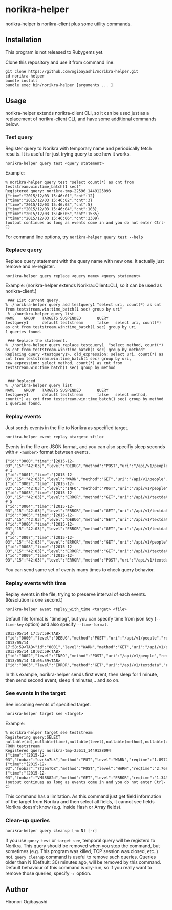 # norikra-helper

norikra-helper is norikra-client plus some utility commands.

## Installation

This program is not released to Rubygems yet.

Clone this repository and use it from command line.

```
git clone https://github.com/ogibayashi/norikra-helper.git
cd norikra-helper
bundle install
bundle exec bin/norikra-helper [arguments ... ]
```

## Usage

norikra-helper extends norikra-client CLI, so it can be used just as a replacement of norikra-client CLI, and have some additional commands below.

### Test query

Register query to Norikra with temporary name and periodically fetch results. It is useful for just trying query to see how it works.

```
norikra-helper query test <query statement>
```

Example:

```
% norikra-helper query test "select count(*) as cnt from teststream.win:time_batch(1 sec)" 
Registered query: norikra-tmp-22596_1449125093
{"time":"2015/12/03 15:46:01","cnt":12}
{"time":"2015/12/03 15:46:02","cnt":3}
{"time":"2015/12/03 15:46:03","cnt":5}
{"time":"2015/12/03 15:46:04","cnt":103}
{"time":"2015/12/03 15:46:05","cnt":1535}
{"time":"2015/12/03 15:46:06","cnt":2309}
(output continues as long as events come in and you do not enter Ctrl-C)
```

For command line options, try `norikra-helper query test --help`

### Replace query

Replace query statement with the query name with new one. It actually just remove and re-register.

```
norikra-helper query replace <query name> <query statement>
```

Example:
(norikra-helper extends Norikra::Client::CLI, so it can be used as norikra-client.)

```
 ### List current query.
% ./norikra-helper query add testquery1 "select uri, count(*) as cnt from teststream.win:time_batch(1 sec) group by uri"
 % ./norikra-helper query list
NAME    GROUP   TARGETS SUSPENDED       QUERY
testquery1      default teststream      false   select uri, count(*) as cnt from teststream.win:time_batch(1 sec) group by uri
1 queries found.

 ### Replace the statement.
% ./norikra-helper query replace testquery1  "select method, count(*) as cnt from teststream.win:time_batch(1 sec) group by method"
Replacing query <testquery1>, old_expression: select uri, count(*) as cnt from teststream.win:time_batch(1 sec) group by uri, new_expression: select method, count(*) as cnt from teststream.win:time_batch(1 sec) group by method


 ### Replaced
% ./norikra-helper query list
NAME    GROUP   TARGETS SUSPENDED       QUERY
testquery1      default teststream      false   select method, count(*) as cnt from teststream.win:time_batch(1 sec) group by method
1 queries found.
```

### Replay events

Just sends events in the file to Norikra as specified target.

```
norikra-helper event replay <target> <file>
```

Events in the file are JSON format, and you can also specifiy sleep seconds with `# <number>` format between events.

```
{"id":"0000","time":"[2015-12-03","15":"42:03]","level":"DEBUG","method":"POST","uri":"/api/v1/people","reqtime":"3.053540515830725","foobar":"dNjtvYKx"}
# 1
{"id":"0001","time":"[2015-12-03","15":"42:03]","level":"WARN","method":"GET","uri":"/api/v1/people","reqtime":"1.4360158435718304","foobar":"bMNxUyrL"}
{"id":"0002","time":"[2015-12-03","15":"42:03]","level":"INFO","method":"POST","uri":"/api/v1/people","reqtime":"0.5269335558815027","foobar":"ZqZfpVas"}
{"id":"0003","time":"[2015-12-03","15":"42:03]","level":"ERROR","method":"GET","uri":"/api/v1/textdata","reqtime":"2.3612488783081855","foobar":"ttoNGbj5"}
# 5
{"id":"0004","time":"[2015-12-03","15":"42:03]","level":"ERROR","method":"GET","uri":"/api/v1/textdata","reqtime":"0.6189472719635449","foobar":"xJlY3CIa"}
{"id":"0005","time":"[2015-12-03","15":"42:03]","level":"DEBUG","method":"GET","uri":"/api/v1/textdata","reqtime":"0.8334068332564243","foobar":"O0rpePQ6"}
{"id":"0006","time":"[2015-12-03","15":"42:03]","level":"ERROR","method":"GET","uri":"/api/v1/textdata","reqtime":"3.518392857673223","foobar":"P5JM3lUs"}
# 10
{"id":"0007","time":"[2015-12-03","15":"42:03]","level":"ERROR","method":"GET","uri":"/api/v1/people","reqtime":"3.0783702672650537","foobar":"m5Qulege"}
{"id":"0008","time":"[2015-12-03","15":"42:03]","level":"ERROR","method":"GET","uri":"/api/v1/textdata","reqtime":"4.976967872213626","foobar":"0OopuJ6x"}
{"id":"0009","time":"[2015-12-03","15":"42:03]","level":"ERROR","method":"POST","uri":"/api/v1/textdata","reqtime":"3.3160150011196476","foobar":"XfPJaFfE"}
```

You can send same set of events many times to check query behavior.

### Replay events with time

Replay events in the file, trying to preserve interval of each events. (Resolution is one second.)

```
norikra-helper event replay_with_time <target> <file>
```

Default file format is "time<TAB>log", but you can specify time from json key (`--time-key` option) and also specify `--time-format`.

```
2013/05/14 17:57:59<TAB>{"id":"0000","level":"DEBUG","method":"POST","uri":"/api/v1/people","reqtime":"3.053540515830725","foobar":"dNjtvYKx"}
2013/05/14 17:58:59<TAB>"id":"0001","level":"WARN","method":"GET","uri":"/api/v1/people","reqtime":"1.4360158435718304","foobar":"bMNxUyrL"}
2013/05/14 18:02:59<TAB>{"id":"0002","level":"INFO","method":"POST","uri":"/api/v1/people","reqtime":"0.5269335558815027","foobar":"ZqZfpVas"}
2013/05/14 18:05:59<TAB>{"id":"0003","level":"ERROR","method":"GET","uri":"/api/v1/textdata","reqtime":"2.3612488783081855","foobar":"ttoNGbj5"}
```

In this example, norikra-helper sends first event, then sleep for 1 minute, then send second event, sleep 4 minutes,.. and so on.

### See events in the target

See incoming events of specified target. 

```
norikra-helper target see <target>
```

Example:

```
% norikra-helper target see teststream
Registering query:SELECT nullable(id),nullable(time),nullable(level),nullable(method),nullable(uri),nullable(reqtime),nullable(foobar) FROM teststream
Registered query: norikra-tmp-23611_1449128094
{"time":"[2015-12-03","foobar":"uznkn7Lk","method":"PUT","level":"WARN","reqtime":"1.8970762800818766","id":"4665","uri":"/api/v1/people"}
{"time":"[2015-12-03","foobar":"7TJenTOZ","method":"POST","level":"WARN","reqtime":"2.768922685776351","id":"4666","uri":"/api/v1/textdata"}
{"time":"[2015-12-03","foobar":"VMf8882d","method":"GET","level":"ERROR","reqtime":"1.3497245936970954","id":"4667","uri":"/api/v1/textdata"}
(output continues as long as events come in and you do not enter Ctrl-C)
```

This command has a limitation. As this command just get field information of the target from Norikra and then select all fields, it cannot see fields Norikra doesn't know (e.g. Inside Hash or Array fields). 

### Clean-up queries

```
norikra-helper query cleanup [-m N] [-r]
```

If you use `query test` or `target see`, temporal query will be registerd to Norikra. This query should be removed when you stop the command, but sometimes (e.g. This program was killed, TCP session was closed, etc..) not. `query cleanup` command is useful to remove such queries. Queries older than N (Default: 30) minutes ago, will be removed by this command. Default behaviour of this command is dry-run, so if you really want to remove those queries, specify `-r` option.

## Author

Hironori Ogibayashi

